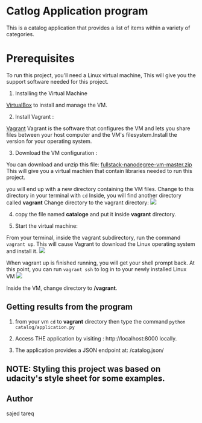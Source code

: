 # Catlog Application program

This is a catalog application that provides a list of items within a variety of categories.

# Prerequisites

To run this project, you'll need a Linux virtual machine, This will give you the support software needed for this project.

1. Installing the Virtual Machine

[VirtualBox](https://www.virtualbox.org/wiki/Download_Old_Builds_5_1) to install and manage the VM.

2. Install Vagrant :

[Vagrant](https://www.vagrantup.com) 
Vagrant is the software that configures the VM and lets you share files between your host computer and the VM's filesystem.Install the version for your operating system.

3. Download the VM configuration :

You can download and unzip this file: [fullstack-nanodegree-vm-master.zip](https://github.com/udacity/fullstack-nanodegree-vm) This will give you a virtual machien that contain libraries needed to run this project.

you will end up with a new directory containing the VM files. Change to this directory in your terminal with `cd`
Inside, you will find another directory called **vagrant**
Change directory to the vagrant directory:
![](https://video.udacity-data.com/topher/2016/December/58487f12_screen-shot-2016-12-07-at-13.28.31/screen-shot-2016-12-07-at-13.28.31.png)

4. copy the file named **cataloge** and put it inside **vagrant** directory.

5. Start the virtual machine:

From your terminal, inside the vagrant subdirectory, run the command `vagrant up`. This will cause Vagrant to download the Linux operating system and install it.
![](https://video.udacity-data.com/topher/2016/December/58488603_screen-shot-2016-12-07-at-13.57.50/screen-shot-2016-12-07-at-13.57.50.png)

When vagrant up is finished running, you will get your shell prompt back. At this point, you can run `vagrant ssh` to log in to your newly installed Linux VM
![](https://video.udacity-data.com/topher/2016/December/58488962_screen-shot-2016-12-07-at-14.12.29/screen-shot-2016-12-07-at-14.12.29.png)

Inside the VM, change directory to **/vagrant**.

## Getting results from the program

1. from your vm `cd` to **vagrant** directory then type the  command `python catalog/application.py`

2. Access THE application by visiting : http://localhost:8000 locally.

3. The application provides a JSON endpoint at: /catalog.json/


## NOTE: Styling this project was based on udacity's style sheet for some examples.

## Author

sajed tareq
